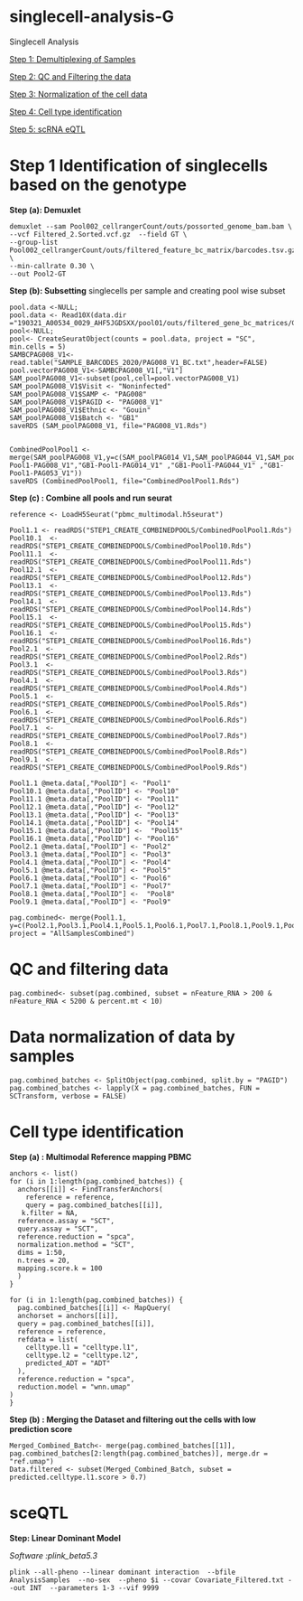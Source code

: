 # singlecell-analysis-G
Singlecell Analysis

[Step 1: Demultiplexing of Samples](#Step-1-Identification-of-singlecells-based-on-the-genotype)

[Step 2: QC and Filtering the data](#QC-and-filtering-data)

[Step 3: Normalization of the cell data](#Data-normalization-of-data-by-samples)

[Step 4: Cell type identification](#Cell-type-identification)

[Step 5: scRNA eQTL](#sceQTL)


# Step 1 Identification of singlecells based on the genotype

**Step (a): Demuxlet** 
```
demuxlet --sam Pool002_cellrangerCount/outs/possorted_genome_bam.bam \
--vcf Filtered_2.Sorted.vcf.gz  --field GT \
--group-list Pool002_cellrangerCount/outs/filtered_feature_bc_matrix/barcodes.tsv.gz \
--min-callrate 0.30 \
--out Pool2-GT

```

**Step (b): Subsetting** singlecells per sample and creating pool wise subset

```{r}
pool.data <-NULL;
pool.data <- Read10X(data.dir ="190321_A00534_0029_AHF5JGDSXX/pool01/outs/filtered_gene_bc_matrices/GRCh38/")
pool<-NULL;
pool<- CreateSeuratObject(counts = pool.data, project = "SC", min.cells = 5)
SAMBCPAG008_V1<-read.table("SAMPLE_BARCODES_2020/PAG008_V1_BC.txt",header=FALSE)
pool.vectorPAG008_V1<-SAMBCPAG008_V1[,"V1"]
SAM_poolPAG008_V1<-subset(pool,cell=pool.vectorPAG008_V1)
SAM_poolPAG008_V1$Visit <- "Noninfected"
SAM_poolPAG008_V1$SAMP <- "PAG008"
SAM_poolPAG008_V1$PAGID <- "PAG008_V1"
SAM_poolPAG008_V1$Ethnic <- "Gouin"
SAM_poolPAG008_V1$Batch <- "GB1"
saveRDS (SAM_poolPAG008_V1, file="PAG008_V1.Rds")


CombinedPoolPool1 <- merge(SAM_poolPAG008_V1,y=c(SAM_poolPAG014_V1,SAM_poolPAG044_V1,SAM_poolPAG053_V1),add.cell.ids=c("GB1-Pool1-PAG008_V1","GB1-Pool1-PAG014_V1" ,"GB1-Pool1-PAG044_V1" ,"GB1-Pool1-PAG053_V1"))
saveRDS (CombinedPoolPool1, file="CombinedPoolPool1.Rds")

```

**Step (c) : Combine all pools and run seurat**
```{r}
reference <- LoadH5Seurat("pbmc_multimodal.h5seurat")

Pool1.1 <- readRDS("STEP1_CREATE_COMBINEDPOOLS/CombinedPoolPool1.Rds")
Pool10.1  <- readRDS("STEP1_CREATE_COMBINEDPOOLS/CombinedPoolPool10.Rds")
Pool11.1  <- readRDS("STEP1_CREATE_COMBINEDPOOLS/CombinedPoolPool11.Rds")
Pool12.1  <- readRDS("STEP1_CREATE_COMBINEDPOOLS/CombinedPoolPool12.Rds")
Pool13.1  <- readRDS("STEP1_CREATE_COMBINEDPOOLS/CombinedPoolPool13.Rds")
Pool14.1  <- readRDS("STEP1_CREATE_COMBINEDPOOLS/CombinedPoolPool14.Rds")
Pool15.1  <- readRDS("STEP1_CREATE_COMBINEDPOOLS/CombinedPoolPool15.Rds")
Pool16.1  <- readRDS("STEP1_CREATE_COMBINEDPOOLS/CombinedPoolPool16.Rds")
Pool2.1  <- readRDS("STEP1_CREATE_COMBINEDPOOLS/CombinedPoolPool2.Rds")
Pool3.1  <- readRDS("STEP1_CREATE_COMBINEDPOOLS/CombinedPoolPool3.Rds")
Pool4.1  <- readRDS("STEP1_CREATE_COMBINEDPOOLS/CombinedPoolPool4.Rds")
Pool5.1  <- readRDS("STEP1_CREATE_COMBINEDPOOLS/CombinedPoolPool5.Rds")
Pool6.1  <- readRDS("STEP1_CREATE_COMBINEDPOOLS/CombinedPoolPool6.Rds")
Pool7.1  <- readRDS("STEP1_CREATE_COMBINEDPOOLS/CombinedPoolPool7.Rds")
Pool8.1  <- readRDS("STEP1_CREATE_COMBINEDPOOLS/CombinedPoolPool8.Rds")
Pool9.1  <- readRDS("STEP1_CREATE_COMBINEDPOOLS/CombinedPoolPool9.Rds")

Pool1.1 @meta.data[,"PoolID"] <- "Pool1"
Pool10.1 @meta.data[,"PoolID"] <- "Pool10"
Pool11.1 @meta.data[,"PoolID"] <- "Pool11"
Pool12.1 @meta.data[,"PoolID"] <- "Pool12"
Pool13.1 @meta.data[,"PoolID"] <- "Pool13"
Pool14.1 @meta.data[,"PoolID"] <- "Pool14"
Pool15.1 @meta.data[,"PoolID"] <-  "Pool15"
Pool16.1 @meta.data[,"PoolID"] <- "Pool16"
Pool2.1 @meta.data[,"PoolID"] <- "Pool2"
Pool3.1 @meta.data[,"PoolID"] <- "Pool3"
Pool4.1 @meta.data[,"PoolID"] <- "Pool4"
Pool5.1 @meta.data[,"PoolID"] <- "Pool5"
Pool6.1 @meta.data[,"PoolID"] <- "Pool6"
Pool7.1 @meta.data[,"PoolID"] <- "Pool7"
Pool8.1 @meta.data[,"PoolID"] <-  "Pool8"
Pool9.1 @meta.data[,"PoolID"] <- "Pool9"

pag.combined<- merge(Pool1.1, y=c(Pool2.1,Pool3.1,Pool4.1,Pool5.1,Pool6.1,Pool7.1,Pool8.1,Pool9.1,Pool10.1,Pool11.1,Pool12.1,Pool13.1,Pool14.1,Pool15.1,Pool16.1), project = "AllSamplesCombined")

```
# QC and filtering data 
```{r}
pag.combined<- subset(pag.combined, subset = nFeature_RNA > 200 & nFeature_RNA < 5200 & percent.mt < 10)
````

# Data normalization of data by samples

```{r}
pag.combined_batches <- SplitObject(pag.combined, split.by = "PAGID")
pag.combined_batches <- lapply(X = pag.combined_batches, FUN = SCTransform, verbose = FALSE)

```

# Cell type identification

**Step (a) : Multimodal Reference mapping PBMC**
```{r}
anchors <- list()
for (i in 1:length(pag.combined_batches)) {
  anchors[[i]] <- FindTransferAnchors(
    reference = reference,
    query = pag.combined_batches[[i]],
   k.filter = NA,
  reference.assay = "SCT",
  query.assay = "SCT",
  reference.reduction = "spca",
  normalization.method = "SCT",
  dims = 1:50,
  n.trees = 20,
  mapping.score.k = 100
  )
}

for (i in 1:length(pag.combined_batches)) {
  pag.combined_batches[[i]] <- MapQuery(
  anchorset = anchors[[i]],
  query = pag.combined_batches[[i]],
  reference = reference,
  refdata = list(
    celltype.l1 = "celltype.l1",
    celltype.l2 = "celltype.l2",
    predicted_ADT = "ADT"
  ),
  reference.reduction = "spca", 
  reduction.model = "wnn.umap"
)
}
```

**Step (b) : Merging the Dataset and filtering out the cells with low prediction score**

```{r}
Merged_Combined_Batch<- merge(pag.combined_batches[[1]], pag.combined_batches[2:length(pag.combined_batches)], merge.dr = "ref.umap")
Data.filtered <- subset(Merged_Combined_Batch, subset = predicted.celltype.l1.score > 0.7)
```

# sceQTL

**Step: Linear Dominant Model**

*Software :plink_beta5.3*

```
plink --all-pheno --linear dominant interaction  --bfile AnalysisSamples  --no-sex  --pheno $i --covar Covariate_Filtered.txt --out INT  --parameters 1-3 --vif 9999
```
